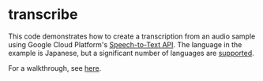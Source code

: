 # transcribe

This code demonstrates how to create a transcription from an audio sample using
Google Cloud Platform's [Speech-to-Text API][api]. The language in the example
is Japanese, but a significant number of languages are [supported][languages].

For a walkthrough, see [here][blog].

[api]: https://cloud.google.com/speech-to-text/
[languages]: https://cloud.google.com/speech-to-text/docs/languages
[blog]: https://medium.com/@enocom/transcribe-japanese-using-go-and-machine-learning-apis-3ccc74f6c800
